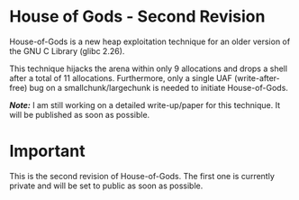 # House of Gods - Second Revision

House-of-Gods is a new heap exploitation technique for an older version of the GNU C Library (glibc 2.26).

This technique hijacks the arena within only 9 allocations and drops a shell after a total of 11 allocations. 
Furthermore, only a single UAF (write-after-free) bug on a smallchunk/largechunk is needed to initiate House-of-Gods.

***Note:*** I am still working on a detailed write-up/paper for this technique. It will be published as soon as possible.

# Important

This is the second revision of House-of-Gods. The first one is currently private and will be set to public as soon as possible.


